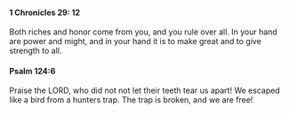 
#### 1 Chronicles 29: 12
Both riches and honor come from you, and you rule over all. In your hand are power and might, and in your hand it is to make great and to give strength to all.

#### Psalm 124:6

Praise the LORD, who did not not let their teeth tear us apart! We escaped like a bird from a hunters trap. The trap is broken, and we are free!
